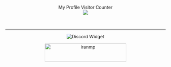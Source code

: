 <p align="center"> 
  My Profile Visitor Counter<br>
  <img src="https://profile-counter.glitch.me/mahyarsamali/count.svg" />
</p>

<br>
<hr>

<p align="center">
    <img src="https://discord.c99.nl/widget/theme-1/998143234758946828.png" alt="Discord Widget">
</p>

<p align="center">
    <a href="http://ir-mp.ir/">
      <img src="https://s33.picofile.com/file/8483551892/New_Pr2oject_7.png" alt="iranmp" width="256" height="58" />
    </a>
</p>
